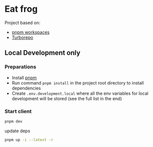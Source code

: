 # Eat frog

Project based on:

- [pnpm workspaces](https://pnpm.io/workspaces)
- [Turborepo](https://turbo.build/repo/docs)

## Local Development only

### Preparations

- Install [pnpm](https://pnpm.io/installation)
- Run command `pnpm install` in the project root directory to install dependencies
- Create `.env.development.local` where all the env variables for local development will be stored (see the full list in the end)

### Start client

```bash
pnpm dev
```

update deps
```bash
pnpm up -i --latest -r
```
